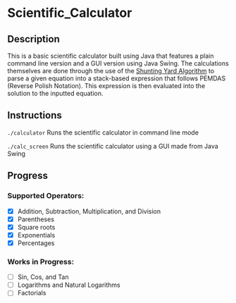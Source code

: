 # Scientific_Calculator

## Description
This is a basic scientific calculator built using Java that features a plain command line version and a GUI version using Java Swing. 
The calculations themselves are done through the use of the [Shunting Yard Algorithm](https://en.wikipedia.org/wiki/Shunting_yard_algorithm) to parse a given equation into a stack-based expression that follows PEMDAS (Reverse Polish Notation). This expression is then evaluated into the solution to the inputted equation.

## Instructions
``` ./calculator ``` Runs the scientific calculator in command line mode

``` ./calc_screen ``` Runs the scientific calculator using a GUI made from Java Swing

## Progress
### Supported Operators:
- [X] Addition, Subtraction, Multiplication, and Division
- [X] Parentheses
- [X] Square roots
- [X] Exponentials
- [X] Percentages

### Works in Progress:
- [ ] Sin, Cos, and Tan
- [ ] Logarithms and Natural Logarithms
- [ ] Factorials
